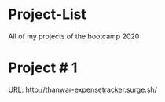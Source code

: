# Project-List
All of my projects of the bootcamp 2020

# Project # 1

URL: http://thanwar-expensetracker.surge.sh/
